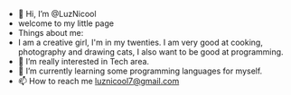- 👋 Hi, I’m @LuzNicool
- welcome to my little page
- Things about me:
- I am a creative girl, I'm in my twenties.
  I am very good at cooking, photography and drawing cats, I also want to be good at programming.
- 👀 I’m really interested in Tech area.
- 🌱 I’m currently learning some programming languages for myself.
- 📫 How to reach me luznicool7@gmail.com
